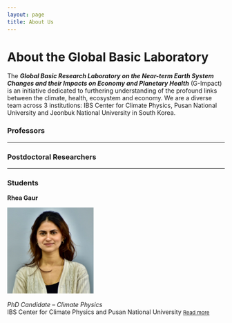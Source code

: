 ```yaml
---
layout: page
title: About Us
---
```


# About the Global Basic Laboratory

The ***Global Basic Research Laboratory on the Near-term Earth System Changes and their Impacts on Economy and Planetary Health*** (G-Impact) is an initiative dedicated to furthering understanding of the profound links between the climate, health, ecosystem and economy. We are a diverse team across 3 institutions: IBS Center for Climate Physics, Pusan National University and Jeonbuk National University in South Korea. 

### Professors

<!--- #### ![Prof Image](images/prof2.jpg)  
**Prof. **  
*Professor of *  
Institute Name  
[Read more](people/prof_name.md) --->

---

### Postdoctoral Researchers

<!--- #### ![Postdoc Image](images/postdoc1.jpg)  
**Dr. **  
*Postdoctoral Fellow – Topic/Research*  
Institute Name
[Read more](people/postdoc-name.md) --->

---

### Students

**Rhea Gaur**  

<img src="images/rheagaur.png" alt="Rhea Gaur" width="200" />

*PhD Candidate – Climate Physics*  
IBS Center for Climate Physics and Pusan National University
<a href="{{ site.baseurl }}/team/rhea-gaur/" style="font-size: 0.75rem;">Read more</a>

